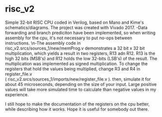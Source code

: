 # risc_v2
Simple 32-bit RISC CPU coded in Verilog, based on Mano and Kime's schematics/diagrams. The project was created with Vivado 2017.
-Data forwarding and branch prediciton have been implemented, so when writing assembly for the cpu, it's not necessary to put no-ops between instructions.
\n-The assembly code in risc_v2.srcs/sources_1/new/memProg.v demonstrates a 32 bit x 32 bit multiplication, which yields a result in two registers, R13  adn R12. R13 is the high 32 bits (MSB's) and R12 holds the low 32-bits (LSB's) of the result. The multiplication was implemented as signed multiplication. 
  To change the registers that hold the values being multiplied, change R3 and R4 in register_file.v   
  ( risc_v2.srcs/sources_1/imports/new/register_file.v ). then, simulate it for about 45 microseconds, depending on the size of your input. Large positive values will take more simulated time to calculate than negative values in my experience.
  
 I still hope to make the documentation of the registers on the cpu better, while describing how it works. Hope it is useful for somebody out there.
